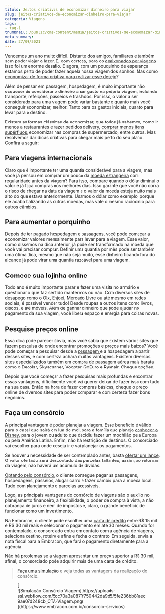 ```yaml
---
titulo: Jeitos criativos de economizar dinheiro para viajar
slug: jeitos-criativos-de-economizar-dinheiro-para-viajar
categoria: Viagens
tags:
- tag-1
thumbnail: /public/cms-content/media/jeitos-criativos-de-economizar-dinheiro-para-viajar.jpg
meta_summary: 
date: 27/09/2021
---
```

Vencemos um ano muito difícil. Distante dos amigos, familiares e também sem poder viajar a lazer. E, com certeza, para os [apaixonados por viagens](https://www.embracon.com.br/blog/como-preparar-o-roteiro-de-viagem-romantica) isso foi um enorme desafio. E agora, com um pouquinho de esperança estamos perto de poder fazer aquela nossa viagem dos sonhos. Mas como [economizar de forma criativa para realizar esse desejo](https://www.embracon.com.br/blog/conheca-5-formas-para-pagar-uma-viagem-e-escolha-a-melhor-para-voce)?

Além de pensar em passagem, hospedagem, é muito importante não esquecer de considerar o dinheiro a ser gasto na própria viagem, incluindo transporte, refeições, passeios e traslados. Por isso, o valor a ser considerado para uma viagem pode variar bastante e quanto mais você conseguir economizar, melhor. Tanto para os gastos iniciais, quanto para levar para o destino.

Existem as formas clássicas de economizar, que todos já sabemos, como ir menos a restaurantes e fazer pedidos delivery, [comprar menos itens supérfluos](https://www.embracon.com.br/blog/quais-sao-as-despesas-superfluas-que-podem-ser-cortadas-do-dia-a-dia), economizar nas compras de supermercado, entre outros. Mas resolvemos dar dicas criativas para chegar mais perto do seu plano. Confira a seguir:

Para viagens internacionais
---------------------------

Claro que é importante ter uma quantia considerável para a viagem, mas você já pensou em comprar um pouco da [moeda estrangeira](https://www.embracon.com.br/blog/entenda-como-a-variacao-da-moeda-estrangeira-pode-impactar-sua-vida) com regularidade antes da viagem? Para isso, compare quando o dólar diminui o valor e já faça compras nos melhores dias. Isso garante que você não corra o risco de chegar na data da viagem e o valor da moeda esteja muito mais alto do que estava anteriormente. Usamos o dólar como exemplo, porque ele acaba balizando as outras moedas, mas vale o mesmo raciocínio para outros câmbios.

Para aumentar o porquinho
-------------------------

Depois de ter pagado hospedagem e [passagens](https://www.embracon.com.br/blog/7-dicas-de-como-economizar-na-passagem-de-aviao), você pode começar a economizar valores mensalmente para levar para a viagem. Esse valor, como dissemos na dica anterior, já pode ser transformado na moeda que você vai precisar comprar. Definir uma quantia por mês pode ser também uma ótima dica, mesmo que não seja muito, esse dinheiro ficando fora do alcance já pode virar uma quantia razoável para uma viagem.

Comece sua lojinha online
-------------------------

Todo ano é muito importante parar e fazer uma visita no armário e questionar o que faz sentido mantermos ou não. Com diversos sites de desapego como o Olx, Enjoei, Mercado Livre ou até mesmo em redes sociais, é possível vender tudo! Desde roupas a outros itens como livros, discos, e até móveis. Além de ganhar dinheiro que pode ajudar no pagamento da sua viagem, você libera espaço e energia para coisas novas.

Pesquise preços online
----------------------

Essa dica pode parecer óbvia, mas você sabia que existem vários sites que fazem pesquisa de onde encontrar promoções e preços mais baixos? Você pode começar a pesquisar desde a [passagem ](https://www.embracon.com.br/blog/4-dicas-na-hora-de-comprar-passagens-aereas)e a hospedagem a partir desses sites, e com certeza achará muitas vantagens. Existem diversos sites especializados também em compra de passagem aérea mais barata como o Decolar, Skyscanner, Voopter, GoEuro e Ryanair. Cheque opções.

Depois que você começar a fazer pesquisas mais profundas e encontrar essas vantagens, dificilmente você vai querer deixar de fazer isso com tudo na sua casa. Então na hora de fazer compras básicas, cheque o preço online de diversos sites para poder comparar e com certeza fazer bons negócios.

Faça um consórcio
-----------------

A principal vantagem é poder planejar a viagem. Esse benefício é válido para o casal que sairá em lua de mel, para a família que planeja [conhecer a Disney](https://www.embracon.com.br/blog/entenda-como-aproveitar-ao-maximo-sua-viagem-para-a-disney-em-familia), para o jovem ou adulto que decidiu fazer um mochilão pela Europa ou pela América Latina. Enfim, não há restrição de destinos. O consorciado vai escolher para onde deseja ir e vai planejar os pagamentos.

Se houver a necessidade de ser contemplado antes, basta [ofertar um lance](https://www.embracon.com.br/conhecaoconsorcio/o-que-e-o-lance). O valor ofertado será descontado das parcelas faltantes, assim, ao retornar da viagem, não haverá um acúmulo de dívidas.

[Optando pelo consórcio](https://www.embracon.com.br/blog/consorcio-de-viagens-o-que-e-e-como-funciona), o cliente consegue pagar as passagens, hospedagens, passeios, alugar carro e fazer câmbio para a moeda local. Tudo com planejamento e parcelas acessíveis.

Logo, as principais vantagens do consórcio de viagens são o auxílio no planejamento financeiro, a flexibilidade, o poder de compra à vista, a não cobrança de juros e nem de impostos e, claro, o grande benefício de funcionar como um investimento.

Na Embracon, o cliente pode escolher uma [carta de crédito](https://www.embracon.com.br/conhecaoconsorcio/o-que-e-carta-de-credito) entre R$ 15 mil e R$ 30 mil reais e selecionar o pagamento em até 30 meses. Quando for contemplado, o consorciado entra em contato com a agência de viagens, seleciona destino, roteiro e afins e fecha o contrato. Em seguida, envia a nota fiscal para a Embracon, que fará o pagamento diretamente para a agência.

Não há problemas se a viagem apresentar um preço superior a R$ 30 mil, afinal, o consorciado pode adquirir mais de uma carta de crédito.

> [Faça uma simulação](https://www.embracon.com.br/consorcio-servicos) e veja todas as vantagens da realização do consórcio.

<figure class="w-richtext-figure-type-image w-richtext-align-center">[<div>![Simulação Consórcio Viagem](https://uploads-ssl.webflow.com/5cc70a3a0871f750442da9d5/5fe236bb81aec9ae07d248cb_CTA-Viagem.png)</div>](https://www.embracon.com.br/consorcio-servicos)</figure>
